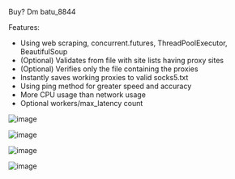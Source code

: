 Buy? Dm batu_8844

Features:
+ Using web scraping, concurrent.futures, ThreadPoolExecutor, BeautifulSoup
+ (Optional) Validates from file with site lists having proxy sites
+ (Optional) Verifies only the file containing the proxies
+ Instantly saves working proxies to valid socks5.txt
+ Using ping method for greater speed and accuracy
+ More CPU usage than network usage
+ Optional workers/max_latency count

![image](https://github.com/rxyzqc/SOCKS5-Proxy-Gen/assets/120246386/4747380b-93eb-4a26-bcf8-e0916472b1e2)

![image](https://github.com/rxyzqc/SOCKS5-Proxy-Gen/assets/120246386/9097b4ee-bc04-4cc0-931c-94e66b72df80)

![image](https://github.com/rxyzqc/SOCKS5-Proxy-Gen/assets/120246386/092552e3-c176-4cf1-b177-cb93adc92af9)

![image](https://github.com/rxyzqc/SOCKS5-Proxy-Gen/assets/120246386/d95a119c-6a7d-4118-b528-f7febed2fb6f)
